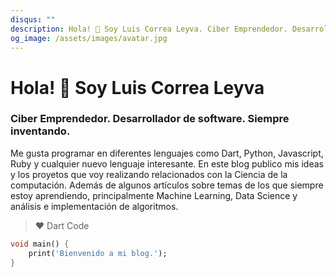 ```yaml
---
disqus: ""
description: Hola! 👋 Soy Luis Correa Leyva. Ciber Emprendedor. Desarrollador de software. Siempre inventando.
og_image: /assets/images/avatar.jpg
---
```


# Hola! 👋 Soy Luis Correa Leyva

### Ciber Emprendedor. Desarrollador de software. Siempre inventando.

<codersrank-summary username="correaleyval"></codersrank-summary>

Me gusta programar en diferentes lenguajes como Dart, Python, Javascript, Ruby y cualquier nuevo lenguaje interesante. En este blog publico mis ideas y los proyetos que voy realizando relacionados con la Ciencia de la computación. Además de algunos artículos sobre temas de los que siempre estoy aprendiendo, principalmente Machine Learning, Data Science y análisis e implementación de algoritmos.

> ❤️ Dart Code

```dart
void main() {
    print('Bienvenido a mi blog.');
}
```

<script src="https://unpkg.com/@codersrank/summary@0.9.9/codersrank-summary.min.js"></script>
